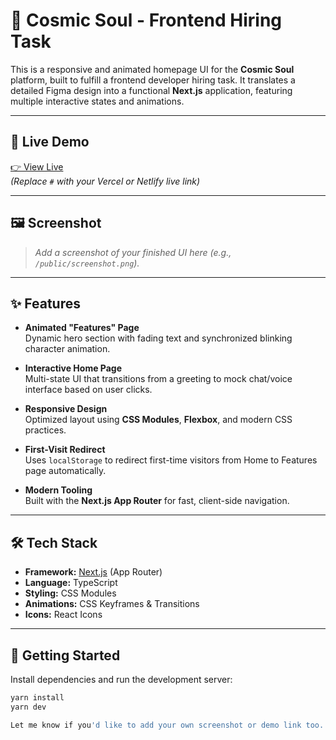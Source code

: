 # 🌌 Cosmic Soul - Frontend Hiring Task

This is a responsive and animated homepage UI for the **Cosmic Soul** platform, built to fulfill a frontend developer hiring task. It translates a detailed Figma design into a functional **Next.js** application, featuring multiple interactive states and animations.

---

## 🔗 Live Demo

[👉 View Live](#)  
*(Replace `#` with your Vercel or Netlify live link)*

---

## 🖼️ Screenshot

> _Add a screenshot of your finished UI here (e.g., `/public/screenshot.png`)._

---

## ✨ Features

- **Animated "Features" Page**  
  Dynamic hero section with fading text and synchronized blinking character animation.

- **Interactive Home Page**  
  Multi-state UI that transitions from a greeting to mock chat/voice interface based on user clicks.

- **Responsive Design**  
  Optimized layout using **CSS Modules**, **Flexbox**, and modern CSS practices.

- **First-Visit Redirect**  
  Uses `localStorage` to redirect first-time visitors from Home to Features page automatically.

- **Modern Tooling**  
  Built with the **Next.js App Router** for fast, client-side navigation.

---

## 🛠 Tech Stack

- **Framework:** [Next.js](https://nextjs.org/) (App Router)
- **Language:** TypeScript
- **Styling:** CSS Modules
- **Animations:** CSS Keyframes & Transitions
- **Icons:** React Icons

---

## 🚀 Getting Started

Install dependencies and run the development server:

```bash
yarn install
yarn dev

Let me know if you'd like to add your own screenshot or demo link too.



